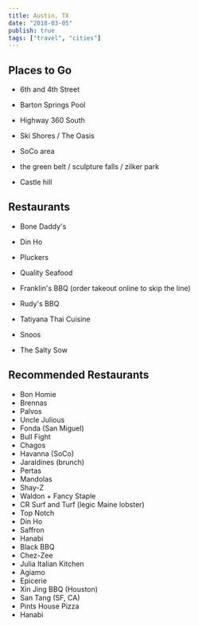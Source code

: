 ```yaml
---
title: Austin, TX
date: "2018-03-05"
publish: true
tags: ["travel", "cities"]
---
```


## Places to Go

- 6th and 4th Street

- Barton Springs Pool

- Highway 360 South

- Ski Shores / The Oasis

- SoCo area

- the green belt / sculpture falls / zilker park

- Castle hill

## Restaurants

- Bone Daddy's

- Din Ho

- Pluckers

- Quality Seafood

- Franklin's BBQ (order takeout online to skip the line)

- Rudy's BBQ

- Tatiyana Thai Cuisine

- Snoos

- The Salty Sow

## Recommended Restaurants

- Bon Homie
- Brennas
- Palvos
- Uncle Julious
- Fonda (San Miguel)
- Bull Fight
- Chagos
- Havanna (SoCo)
- Jaraldines (brunch)
- Pertas
- Mandolas
- Shay-Z
- Waldon + Fancy Staple
- CR Surf and Turf (legic Maine lobster)
- Top Notch
- Din Ho
- Saffron
- Hanabi
- Black BBQ
- Chez-Zee
- Julia Italian Kitchen
- Agiamo
- Epicerie
- Xin Jing BBQ (Houston)
- San Tang (SF, CA)
- Pints House Pizza
- Hanabi